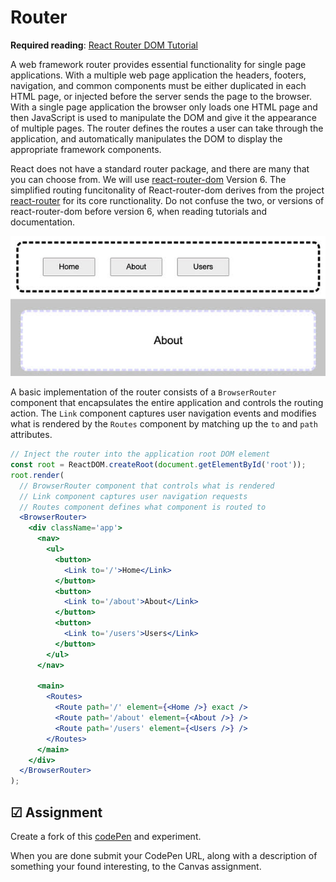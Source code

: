 # Router

**Required reading**: [React Router DOM Tutorial](https://blog.webdevsimplified.com/2022-07/react-router/)

A web framework router provides essential functionality for single page applications. With a multiple web page application the headers, footers, navigation, and common components must be either duplicated in each HTML page, or injected before the server sends the page to the browser. With a single page application the browser only loads one HTML page and then JavaScript is used to manipulate the DOM and give it the appearance of multiple pages. The router defines the routes a user can take through the application, and automatically manipulates the DOM to display the appropriate framework components.

React does not have a standard router package, and there are many that you can choose from. We will use [react-router-dom](https://www.npmjs.com/package/react-router-dom) Version 6. The simplified routing funcitonality of React-router-dom derives from the project [react-router](https://www.npmjs.com/package/react-router) for its core runctionality. Do not confuse the two, or versions of react-router-dom before version 6, when reading tutorials and documentation.

<img src="reactRouter.jpg">

A basic implementation of the router consists of a `BrowserRouter` component that encapsulates the entire application and controls the routing action. The `Link` component captures user navigation events and modifies what is rendered by the `Routes` component by matching up the `to` and `path` attributes.

```jsx
// Inject the router into the application root DOM element
const root = ReactDOM.createRoot(document.getElementById('root'));
root.render(
  // BrowserRouter component that controls what is rendered
  // Link component captures user navigation requests
  // Routes component defines what component is routed to
  <BrowserRouter>
    <div className='app'>
      <nav>
        <ul>
          <button>
            <Link to='/'>Home</Link>
          </button>
          <button>
            <Link to='/about'>About</Link>
          </button>
          <button>
            <Link to='/users'>Users</Link>
          </button>
        </ul>
      </nav>

      <main>
        <Routes>
          <Route path='/' element={<Home />} exact />
          <Route path='/about' element={<About />} />
          <Route path='/users' element={<Users />} />
        </Routes>
      </main>
    </div>
  </BrowserRouter>
);
```

## ☑ Assignment

Create a fork of this [codePen](https://codepen.io/leesjensen/pen/KKeZzBM) and experiment.

When you are done submit your CodePen URL, along with a description of something your found interesting, to the Canvas assignment.
